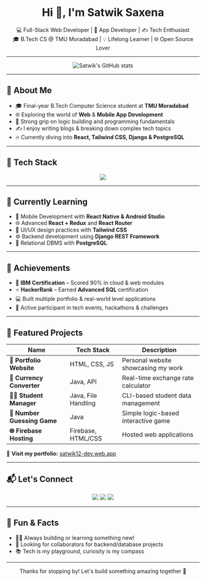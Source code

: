 <h1 align="center">Hi 👋, I'm Satwik Saxena</h1>

<p align="center">
  💻 Full-Stack Web Developer | 📱 App Developer | ✍️ Tech Enthusiast  
  <br />
  🎓 B.Tech CS @ TMU Moradabad | 💡 Lifelong Learner | 🌐 Open Source Lover
</p>

---

<p align="center">
  <img src="https://github-readme-stats.vercel.app/api?username=satwik12-dev&theme=tokyonight&show_icons=true&hide_border=true&count_private=true" alt="Satwik's GitHub stats" />
</p>

---

## 🚀 About Me

- 🎓 Final-year B.Tech Computer Science student at **TMU Moradabad**
- 🌐 Exploring the world of **Web** & **Mobile App Development**
- 🧠 Strong grip on logic building and programming fundamentals
- ✍️ I enjoy writing blogs & breaking down complex tech topics
- 🔥 Currently diving into **React, Tailwind CSS, Django & PostgreSQL**

---

## 💼 Tech Stack

<p align="center">
  <img src="https://skillicons.dev/icons?i=html,css,js,react,redux,nodejs,tailwind,django,postgres,java,python,git,docker" />
</p>

---

## 🧠 Currently Learning

- 📱 Mobile Development with **React Native & Android Studio**
- 🌐 Advanced **React + Redux** and **React Router**
- 🎨 UI/UX design practices with **Tailwind CSS**
- ⚙️ Backend development using **Django REST Framework**
- 🧪 Relational DBMS with **PostgreSQL**

---

## 🌟 Achievements

- 🏅 **IBM Certification** – Scored 90% in cloud & web modules
- ⭐ **HackerRank** – Earned **Advanced SQL** certification
- 💻 Built multiple portfolio & real-world level applications
- 🎯 Active participant in tech events, hackathons & challenges

---

## 📌 Featured Projects

| Name                        | Tech Stack               | Description                            |
|-----------------------------|--------------------------|----------------------------------------|
| **💼 Portfolio Website**     | HTML, CSS, JS            | Personal website showcasing my work    |
| **💸 Currency Converter**    | Java, API                | Real-time exchange rate calculator     |
| **🧑‍🎓 Student Manager**      | Java, File Handling      | CLI-based student data management      |
| **🎯 Number Guessing Game**  | Java                     | Simple logic-based interactive game    |
| **🌐 Firebase Hosting**      | Firebase, HTML/CSS       | Hosted web applications                |

🔗 **Visit my portfolio:** [satwik12-dev.web.app](https://satwik12-dev.web.app)

---

## 📬 Let's Connect

<p align="center">
  <a href="mailto:satwiksaxena41@gmail.com"><img src="https://img.shields.io/badge/Email-D14836?style=for-the-badge&logo=gmail&logoColor=white" /></a>
  <a href="https://www.linkedin.com/in/satwik-12-dev" target="_blank"><img src="https://img.shields.io/badge/LinkedIn-blue?style=for-the-badge&logo=linkedin&logoColor=white" /></a>
  <a href="https://satwik12-dev.web.app" target="_blank"><img src="https://img.shields.io/badge/Portfolio-Visit-green?style=for-the-badge&logo=firefox&logoColor=white" /></a>
</p>

---

## 💬 Fun & Facts

- 👨‍💻 Always building or learning something new!
- 🤝 Looking for collaborators for backend/database projects
- 📚 Tech is my playground, curiosity is my compass

---

<p align="center">
  Thanks for stopping by! Let's build something amazing together 🚀
</p>
